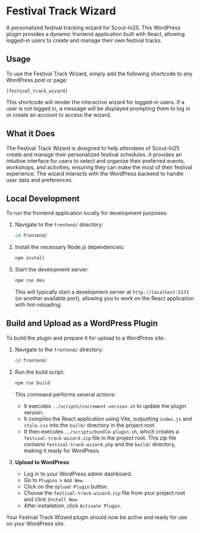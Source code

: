# Festival Track Wizard

A personalized festival tracking wizard for Scout-In25. This WordPress plugin provides a dynamic frontend application built with React, allowing logged-in users to create and manage their own festival tracks.

## Usage

To use the Festival Track Wizard, simply add the following shortcode to any WordPress post or page:

```
[festival_track_wizard]
```

This shortcode will render the interactive wizard for logged-in users. If a user is not logged in, a message will be displayed prompting them to log in or create an account to access the wizard.

## What it Does

The Festival Track Wizard is designed to help attendees of Scout-In25 create and manage their personalized festival schedules. It provides an intuitive interface for users to select and organize their preferred events, workshops, and activities, ensuring they can make the most of their festival experience. The wizard interacts with the WordPress backend to handle user data and preferences.

## Local Development

To run the frontend application locally for development purposes:

1.  Navigate to the `frontend/` directory:
    ```bash
    cd frontend/
    ```
2.  Install the necessary Node.js dependencies:
    ```bash
    npm install
    ```
3.  Start the development server:
    ```bash
    npm run dev
    ```
    This will typically start a development server at `http://localhost:5173` (or another available port), allowing you to work on the React application with hot-reloading.

## Build and Upload as a WordPress Plugin

To build the plugin and prepare it for upload to a WordPress site:

1.  Navigate to the `frontend/` directory:
    ```bash
    cd frontend/
    ```
2.  Run the build script:
    ```bash
    npm run build
    ```
    This command performs several actions:
    *   It executes `../scripts/increment-version.sh` to update the plugin version.
    *   It compiles the React application using Vite, outputting `index.js` and `style.css` into the `build/` directory in the project root.
    *   It then executes `../scripts/bundle-plugin.sh`, which creates a `festival-track-wizard.zip` file in the project root. This zip file contains `festival-track-wizard.php` and the `build/` directory, making it ready for WordPress.

3.  **Upload to WordPress**:
    *   Log in to your WordPress admin dashboard.
    *   Go to `Plugins` > `Add New`.
    *   Click on the `Upload Plugin` button.
    *   Choose the `festival-track-wizard.zip` file from your project root and click `Install Now`.
    *   After installation, click `Activate Plugin`.

Your Festival Track Wizard plugin should now be active and ready for use on your WordPress site.
